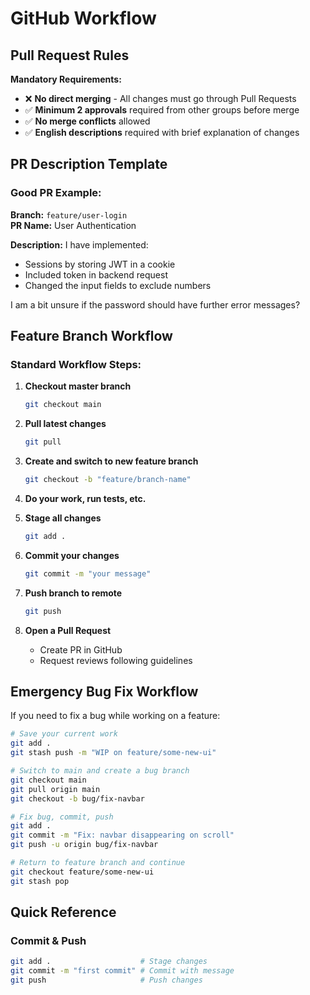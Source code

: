 # GitHub Workflow

## Pull Request Rules

**Mandatory Requirements:**
- ❌ **No direct merging** - All changes must go through Pull Requests
- ✅ **Minimum 2 approvals** required from other groups before merge
- ✅ **No merge conflicts** allowed
- ✅ **English descriptions** required with brief explanation of changes

## PR Description Template

### Good PR Example:

**Branch:** `feature/user-login`  
**PR Name:** User Authentication

**Description:**
I have implemented:
- Sessions by storing JWT in a cookie
- Included token in backend request  
- Changed the input fields to exclude numbers

I am a bit unsure if the password should have further error messages?

## Feature Branch Workflow

### Standard Workflow Steps:

1. **Checkout master branch**
   ```bash
   git checkout main
   ```

2. **Pull latest changes**
   ```bash
   git pull
   ```

3. **Create and switch to new feature branch**
   ```bash
   git checkout -b "feature/branch-name"
   ```

4. **Do your work, run tests, etc.**

5. **Stage all changes**
   ```bash
   git add .
   ```

6. **Commit your changes**
   ```bash
   git commit -m "your message"
   ```

7. **Push branch to remote**
   ```bash
   git push
   ```

8. **Open a Pull Request**
   - Create PR in GitHub
   - Request reviews following guidelines

## Emergency Bug Fix Workflow

If you need to fix a bug while working on a feature:

```bash
# Save your current work
git add .
git stash push -m "WIP on feature/some-new-ui"

# Switch to main and create a bug branch
git checkout main
git pull origin main
git checkout -b bug/fix-navbar

# Fix bug, commit, push
git add .
git commit -m "Fix: navbar disappearing on scroll"
git push -u origin bug/fix-navbar

# Return to feature branch and continue
git checkout feature/some-new-ui
git stash pop
```

## Quick Reference

### Commit & Push
```bash
git add .                    # Stage changes
git commit -m "first commit" # Commit with message
git push                     # Push changes
```